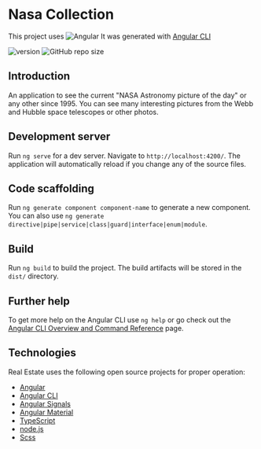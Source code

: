 # Nasa Collection
This project uses ![Angular](https://img.shields.io/badge/Angular-DD0031?style=plastic&logo=angular&logoColor=white) It was generated with [Angular CLI](https://github.com/angular/angular-cli)

![version](https://img.shields.io/badge/angular%20cli%20version-16.2.1-blue?style=plastic) ![GitHub repo size](https://img.shields.io/github/repo-size/anmk/nasa-collection-angular-signals?style=plastic)

## Introduction
An application to see the current "NASA Astronomy picture of the day" or any other since 1995. You can see many interesting pictures from the Webb and Hubble space telescopes or other photos.

## Development server
Run `ng serve` for a dev server. Navigate to `http://localhost:4200/`. The application will automatically reload if you change any of the source files.

## Code scaffolding
Run `ng generate component component-name` to generate a new component. You can also use `ng generate directive|pipe|service|class|guard|interface|enum|module`.

## Build
Run `ng build` to build the project. The build artifacts will be stored in the `dist/` directory.

## Further help
To get more help on the Angular CLI use `ng help` or go check out the [Angular CLI Overview and Command Reference](https://angular.io/cli) page.

## Technologies
Real Estate uses the following open source projects for proper operation:
* [Angular](https://github.com/angular/angular)
* [Angular CLI](https://github.com/angular/angular-cli)
* [Angular Signals](https://angular.io/guide/signals)
* [Angular Material](https://material.angular.io)
* [TypeScript](https://github.com/microsoft/TypeScript)
* [node.js](https://nodejs.org/en/)
* [Scss](https://github.com/sass)
